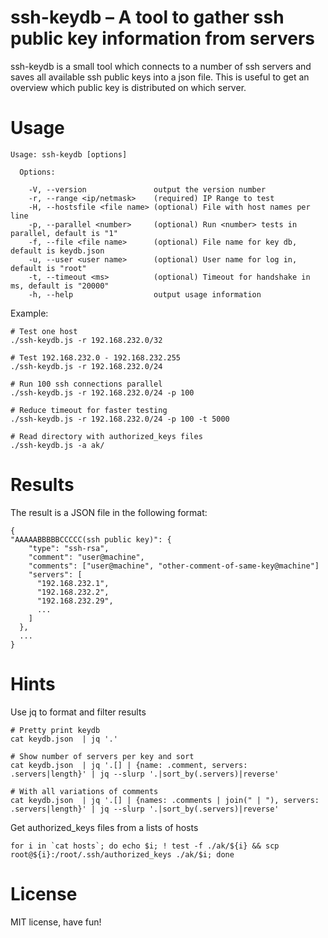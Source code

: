 # ssh-keydb – A tool to gather ssh public key information from servers

ssh-keydb is a small tool which connects to a number of ssh servers and saves all available ssh public keys into a json file. This is useful to get an overview which public key is distributed on which server.

# Usage

```
Usage: ssh-keydb [options]

  Options:

    -V, --version               output the version number
    -r, --range <ip/netmask>    (required) IP Range to test
    -H, --hostsfile <file name> (optional) File with host names per line
    -p, --parallel <number>     (optional) Run <number> tests in parallel, default is "1"
    -f, --file <file name>      (optional) File name for key db, default is keydb.json
    -u, --user <user name>      (optional) User name for log in, default is "root"
    -t, --timeout <ms>          (optional) Timeout for handshake in ms, default is "20000"
    -h, --help                  output usage information
```

Example:

```
# Test one host
./ssh-keydb.js -r 192.168.232.0/32

# Test 192.168.232.0 - 192.168.232.255
./ssh-keydb.js -r 192.168.232.0/24

# Run 100 ssh connections parallel
./ssh-keydb.js -r 192.168.232.0/24 -p 100

# Reduce timeout for faster testing
./ssh-keydb.js -r 192.168.232.0/24 -p 100 -t 5000

# Read directory with authorized_keys files
./ssh-keydb.js -a ak/
```

# Results

The result is a JSON file in the following format:

```
{
"AAAAABBBBBCCCCC(ssh public key)": {
    "type": "ssh-rsa",
    "comment": "user@machine",
    "comments": ["user@machine", "other-comment-of-same-key@machine"]
    "servers": [
      "192.168.232.1",
      "192.168.232.2",
      "192.168.232.29",
      ...
    ]
  },
  ...
}
```

# Hints

Use jq to format and filter results

```
# Pretty print keydb
cat keydb.json  | jq '.'

# Show number of servers per key and sort
cat keydb.json  | jq '.[] | {name: .comment, servers: .servers|length}' | jq --slurp '.|sort_by(.servers)|reverse'

# With all variations of comments
cat keydb.json  | jq '.[] | {names: .comments | join(" | "), servers: .servers|length}' | jq --slurp '.|sort_by(.servers)|reverse'
```

Get authorized_keys files from a lists of hosts

```
for i in `cat hosts`; do echo $i; ! test -f ./ak/${i} && scp root@${i}:/root/.ssh/authorized_keys ./ak/$i; done
```

# License

MIT license, have fun!
